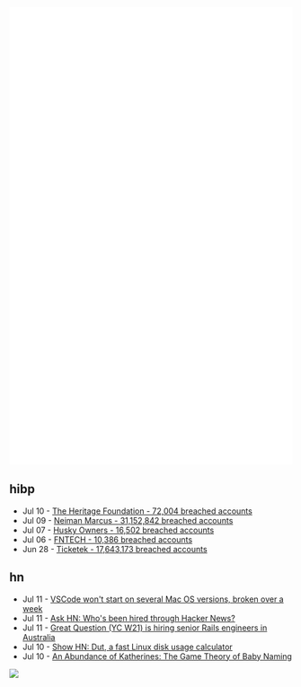 ![Metrics](https://raw.githubusercontent.com/phixion/phixion/master/metrics.svg)

## hibp

<!--
for https://github.com/phixion/phixion/blob/main/.github/workflows/feeds.yml
-->
<!--START_SECTION:haveibeenpwnd-->
- Jul 10 - [The Heritage Foundation - 72,004 breached accounts](https://haveibeenpwned.com/PwnedWebsites#TheHeritageFoundation)
- Jul 09 - [Neiman Marcus - 31,152,842 breached accounts](https://haveibeenpwned.com/PwnedWebsites#NeimanMarcus)
- Jul 07 - [Husky Owners - 16,502 breached accounts](https://haveibeenpwned.com/PwnedWebsites#HuskyOwners)
- Jul 06 - [FNTECH - 10,386 breached accounts](https://haveibeenpwned.com/PwnedWebsites#RobloxDeveloperConference2024)
- Jun 28 - [Ticketek - 17,643,173 breached accounts](https://haveibeenpwned.com/PwnedWebsites#Ticketek)
<!--END_SECTION:haveibeenpwnd-->

## hn

<!--
for https://github.com/phixion/phixion/blob/main/.github/workflows/feeds.yml
-->
<!--START_SECTION:hn-->
- Jul 11 - [VSCode won't start on several Mac OS versions, broken over a week](https://github.com/microsoft/vscode/issues/219901)
- Jul 11 - [Ask HN: Who's been hired through Hacker News?](https://news.ycombinator.com/item?id=40932948)
- Jul 11 - [Great Question (YC W21) is hiring senior Rails engineers in Australia](https://www.ycombinator.com/companies/great-question/jobs/WIk0wNz-product-engineer-rails-react-australia)
- Jul 10 - [Show HN: Dut, a fast Linux disk usage calculator](https://codeberg.org/201984/dut)
- Jul 10 - [An Abundance of Katherines: The Game Theory of Baby Naming](https://arxiv.org/abs/2404.00732)
<!--END_SECTION:hn-->

<!--
for https://yhype.me
-->
![](https://hit.yhype.me/github/profile?user_id=13013670)
